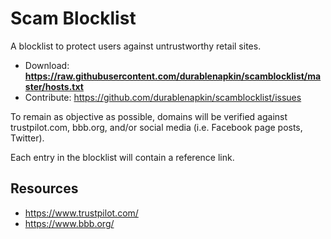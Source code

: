 # Scam Blocklist

A blocklist to protect users against untrustworthy retail sites.

* Download: **https://raw.githubusercontent.com/durablenapkin/scamblocklist/master/hosts.txt**
* Contribute: https://github.com/durablenapkin/scamblocklist/issues

To remain as objective as possible, domains will be verified against trustpilot.com, bbb.org, and/or social media (i.e. Facebook page posts, Twitter).

Each entry in the blocklist will contain a reference link.

## Resources

* https://www.trustpilot.com/
* https://www.bbb.org/